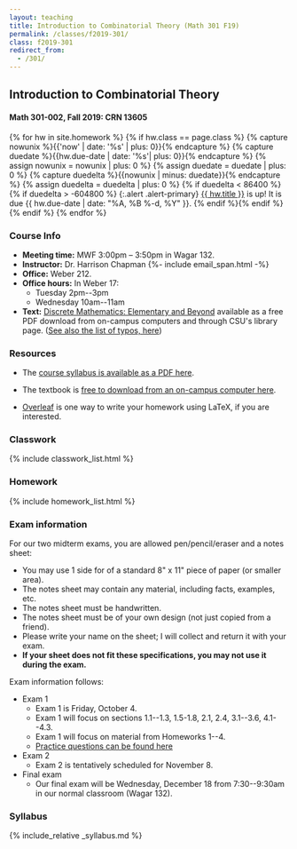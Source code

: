 ```yaml
---
layout: teaching
title: Introduction to Combinatorial Theory (Math 301 F19)
permalink: /classes/f2019-301/
class: f2019-301
redirect_from:
  - /301/
---
```


## Introduction to Combinatorial Theory
#### Math 301-002, Fall 2019: CRN 13605

{% for hw in site.homework %}
{% if hw.class == page.class %}
{% capture nowunix %}{{'now' | date: '%s' | plus: 0}}{% endcapture %}
{% capture duedate %}{{hw.due-date | date: '%s'| plus: 0}}{% endcapture %}
{% assign nowunix = nowunix | plus: 0 %}
{% assign duedate = duedate | plus: 0 %}
{% capture duedelta %}{{nowunix | minus: duedate}}{% endcapture %}
{% assign duedelta = duedelta | plus: 0 %}
{% if duedelta < 86400 %}{% if duedelta > -604800 %}
{:.alert .alert-primary}
<a class="alert-link" href="{{ hw.url }}">{{ hw.title }}</a> is up!
It is due {{ hw.due-date | date: "%A, %B %-d, %Y" }}.
{% endif %}{% endif %}{% endif %}
{% endfor %}

### Course Info
+ **Meeting time:** MWF 3:00pm &ndash; 3:50pm in Wagar 132.
+ **Instructor:** Dr. Harrison Chapman {%- include email_span.html -%}
+ **Office:** Weber 212.
+ **Office hours:** In Weber 17:
    + Tuesday 2pm--3pm
    + Wednesday 10am--11am
+ **Text:** [Discrete Mathematics: Elementary and Beyond](https://link.springer.com/10.1007/b97469) available as a free PDF download from on-campus computers and through CSU's library page. ([See also the list of typos, here](https://www.math.colostate.edu/~adams/teaching/TyposMath301.pdf))

### Resources

+   The [course syllabus is available as a PDF
    here](chapman_301_f19_syllabus.pdf).

+   The textbook is [free to download from an on-campus computer
    here](https://link.springer.com/10.1007/b97469).

+   [Overleaf](https://www.overleaf.com/) is one way to write your homework using LaTeX,
    if you are interested.
    
### Classwork

{% include classwork_list.html %}
  
### Homework

{% include homework_list.html %}

### Exam information

For our two midterm exams, you are allowed pen/pencil/eraser and a notes sheet:

+  You may use 1 side for of a standard 8" x 11" piece of paper (or smaller area).
+  The notes sheet may contain any material, including facts, examples, etc.
+  The notes sheet must be handwritten.
+  The notes sheet must be of your own design (not just copied from a friend).
+  Please write your name on the sheet; I will collect and return it with your exam.
+  **If your sheet does not fit these specifications, you may not use it during the exam.**

Exam information follows:

+   Exam 1
    +  Exam 1 is Friday, October 4.
    +  Exam 1 will focus on sections 1.1--1.3, 1.5-1.8, 2.1, 2.4, 3.1--3.6, 4.1--4.3.
    +  Exam 1 will focus on material from Homeworks 1--4.
    +  [Practice questions can be found here](exams/exam1_practice.pdf)
+   Exam 2
    + Exam 2 is tentatively scheduled for November 8.
+   Final exam
    + Our final exam will be Wednesday, December 18 from 7:30--9:30am in our normal classroom (Wagar 132).

### Syllabus

{% include_relative _syllabus.md %}
